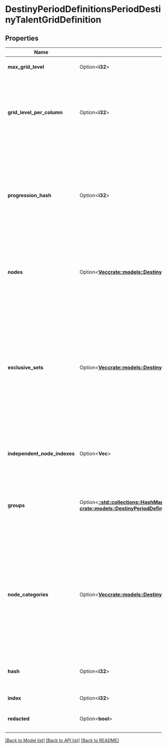 # DestinyPeriodDefinitionsPeriodDestinyTalentGridDefinition

## Properties

Name | Type | Description | Notes
------------ | ------------- | ------------- | -------------
**max_grid_level** | Option<**i32**> | The maximum possible level of the Talent Grid: at this level, any nodes are allowed to be activated. | [optional]
**grid_level_per_column** | Option<**i32**> | The meaning of this has been lost in the sands of time: it still exists as a property, but appears to be unused in the modern UI of talent grids. It used to imply that each visual \"column\" of talent nodes required identical progression levels in order to be activated. Returning this value in case it is still useful to someone? Perhaps it's just a bit of interesting history. | [optional]
**progression_hash** | Option<**i32**> | The hash identifier of the Progression (DestinyProgressionDefinition) that drives whether and when Talent Nodes can be activated on the Grid. Items will have instances of this Progression, and will gain experience that will eventually cause the grid to increase in level. As the grid's level increases, it will cross the threshold where nodes can be activated. See DestinyTalentGridStepDefinition's activation requirements for more information. | [optional]
**nodes** | Option<[**Vec<crate::models::DestinyPeriodDefinitionsPeriodDestinyTalentNodeDefinition>**](Destiny.Definitions.DestinyTalentNodeDefinition.md)> | The list of Talent Nodes on the Grid (recall that Nodes themselves are really just locations in the UI to show whatever their current Step is. You will only know the current step for a node by retrieving instanced data through platform calls to the API that return DestinyItemTalentGridComponent). | [optional]
**exclusive_sets** | Option<[**Vec<crate::models::DestinyPeriodDefinitionsPeriodDestinyTalentNodeExclusiveSetDefinition>**](Destiny.Definitions.DestinyTalentNodeExclusiveSetDefinition.md)> | Talent Nodes can exist in \"exclusive sets\": these are sets of nodes in which only a single node in the set can be activated at any given time. Activating a node in this set will automatically deactivate the other nodes in the set (referred to as a \"Swap\").  If a node in the exclusive set has already been activated, the game will not charge you materials to activate another node in the set, even if you have never activated it before, because you already paid the cost to activate one node in the set.  Not to be confused with Exclusive Groups. (how the heck do we NOT get confused by that? Jeez) See the groups property for information about that only-tangentially-related concept. | [optional]
**independent_node_indexes** | Option<**Vec<i32>**> | This is a quick reference to the indexes of nodes that are not part of exclusive sets. Handy for knowing which talent nodes can only be activated directly, rather than via swapping. | [optional]
**groups** | Option<[**::std::collections::HashMap<String, crate::models::DestinyPeriodDefinitionsPeriodDestinyTalentExclusiveGroup>**](Destiny.Definitions.DestinyTalentExclusiveGroup.md)> | Talent Nodes can have \"Exclusive Groups\". These are not to be confused with Exclusive Sets (see exclusiveSets property).  Look at the definition of DestinyTalentExclusiveGroup for more information and how they work. These groups are keyed by the \"groupHash\" from DestinyTalentExclusiveGroup. | [optional]
**node_categories** | Option<[**Vec<crate::models::DestinyPeriodDefinitionsPeriodDestinyTalentNodeCategory>**](Destiny.Definitions.DestinyTalentNodeCategory.md)> | BNet wants to show talent nodes grouped by similar purpose with localized titles. This is the ordered list of those categories: if you want to show nodes by category, you can iterate over this list, render the displayProperties for the category as the title, and then iterate over the talent nodes referenced by the category to show the related nodes.  Note that this is different from Exclusive Groups or Sets, because these categories also incorporate \"Independent\" nodes that belong to neither sets nor groups. These are purely for visual grouping of nodes rather than functional grouping. | [optional]
**hash** | Option<**i32**> | The unique identifier for this entity. Guaranteed to be unique for the type of entity, but not globally.  When entities refer to each other in Destiny content, it is this hash that they are referring to. | [optional]
**index** | Option<**i32**> | The index of the entity as it was found in the investment tables. | [optional]
**redacted** | Option<**bool**> | If this is true, then there is an entity with this identifier/type combination, but BNet is not yet allowed to show it. Sorry! | [optional]

[[Back to Model list]](../README.md#documentation-for-models) [[Back to API list]](../README.md#documentation-for-api-endpoints) [[Back to README]](../README.md)



